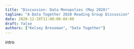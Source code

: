 ```yaml
---
title: "Discussion: Data Monopolies (May 2020)"
tagline: "A Data Together 2020 Reading Group Discussion"
date: 2020-12-28T11:00:00-04:00
draft: false
authors: ["Kelsey Breseman", "Data Together"]
---
```


intro

